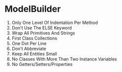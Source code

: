 # ModelBuilder  

1. Only One Level Of Indentation Per Method  
2. Don't Use The ELSE Keyword  
3. Wrap All Primitives And Strings  
4. First Class Collections  
5. One Dot Per Line  
6. Don't Abbreviate  
7. Keep All Entities Small  
8. No Classes With More Than Two Instance Variables  
9. No Getters/Setters/Properties  
